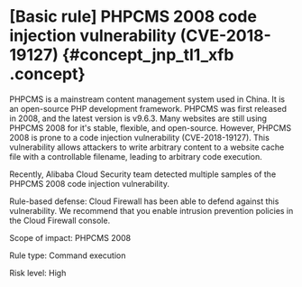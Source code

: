 # \[Basic rule\] PHPCMS 2008 code injection vulnerability \(CVE-2018-19127\) {#concept_jnp_tl1_xfb .concept}

PHPCMS is a mainstream content management system used in China. It is an open-source PHP development framework. PHPCMS was first released in 2008, and the latest version is v9.6.3. Many websites are still using PHPCMS 2008 for it's stable, flexible, and open-source. However, PHPCMS 2008 is prone to a code injection vulnerability \(CVE-2018-19127\). This vulnerability allows attackers to write arbitrary content to a website cache file with a controllable filename, leading to arbitrary code execution.

Recently, Alibaba Cloud Security team detected multiple samples of the PHPCMS 2008 code injection vulnerability.

Rule-based defense: Cloud Firewall has been able to defend against this vulnerability. We recommend that you enable intrusion prevention policies in the Cloud Firewall console.

Scope of impact: PHPCMS 2008

Rule type: Command execution

Risk level: High

